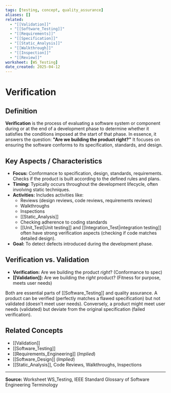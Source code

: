 ```yaml
---
tags: [testing, concept, quality_assurance]
aliases: []
related:
  - "[[Validation]]"
  - "[[Software_Testing]]"
  - "[[Requirements]]"
  - "[[Specification]]"
  - "[[Static_Analysis]]"
  - "[[Walkthrough]]"
  - "[[Inspection]]"
  - "[[Review]]"
worksheet: [WS_Testing]
date_created: 2025-04-12
---
```

# Verification

## Definition

**Verification** is the process of evaluating a software system or component during or at the end of a development phase to determine whether it satisfies the conditions imposed at the start of that phase. In essence, it answers the question: **"Are we building the product right?"** It focuses on ensuring the software conforms to its specification, standards, and design.

## Key Aspects / Characteristics

- **Focus:** Conformance to specification, design, standards, requirements. Checks if the product is built according to the defined rules and plans.
- **Timing:** Typically occurs throughout the development lifecycle, often involving static techniques.
- **Activities:** Includes activities like:
    - Reviews (design reviews, code reviews, requirements reviews)
    - Walkthroughs
    - Inspections
    - [[Static_Analysis]]
    - Checking adherence to coding standards
    - [[Unit_Test|Unit testing]] and [[Integration_Test|integration testing]] often have strong verification aspects (checking if code matches detailed design).
- **Goal:** To detect defects introduced during the development phase.

## Verification vs. Validation

- **Verification:** Are we building the product *right*? (Conformance to spec)
- **[[Validation]]:** Are we building the *right* product? (Fitness for purpose, meets user needs)

Both are essential parts of [[Software_Testing]] and quality assurance. A product can be verified (perfectly matches a flawed specification) but not validated (doesn't meet user needs). Conversely, a product might meet user needs (validated) but deviate from the original specification (failed verification).

## Related Concepts
- [[Validation]]
- [[Software_Testing]]
- [[Requirements_Engineering]] (*Implied*)
- [[Software_Design]] (*Implied*)
- [[Static_Analysis]], Code Reviews, Walkthroughs, Inspections

---

**Source:** Worksheet WS_Testing, IEEE Standard Glossary of Software Engineering Terminology